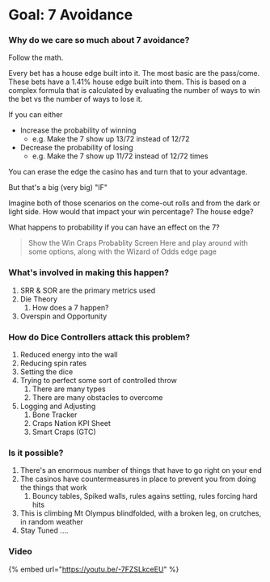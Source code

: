 # Goal: 7 Avoidance

### Why do we care so much about 7 avoidance?

Follow the math.

Every bet has a house edge built into it. The most basic are the pass/come. These bets have a 1.41% house edge built into them. This is based on a complex formula that is calculated by evaluating the number of ways to win the bet vs the number of ways to lose it.

If you can either

* Increase the probability of winning 
  * e.g. Make the 7 show up 13/72 instead of 12/72
* Decrease the probability of losing
  * e.g. Make the 7 show up 11/72 instead of 12/72 times

You can erase the edge the casino has and turn that to your advantage.

But that's a big \(very big\) "IF"

Imagine both of those scenarios on the come-out rolls and from the dark or light side. How would that impact your win percentage? The house edge?

What happens to probability if you can have an effect on the 7?

> Show the Win Craps Probablity Screen Here and play around with some options, along with the Wizard of Odds edge page

### What's involved in making this happen?

1. SRR & SOR are the primary metrics used
2. Die Theory
   1. How does a 7 happen?
3. Overspin and Opportunity

### How do Dice Controllers attack this problem?

1. Reduced energy into the wall
2. Reducing spin rates
3. Setting the dice
4. Trying to perfect some sort of controlled throw
   1. There are many types
   2. There are many obstacles to overcome
5. Logging and Adjusting
   1. Bone Tracker
   2. Craps Nation KPI Sheet
   3. Smart Craps \(GTC\)

### Is it possible?

1. There's an enormous number of things that have to go right on your end
2. The casinos have countermeasures in place to prevent you from doing the things that work
   1. Bouncy tables, Spiked walls, rules agains setting, rules forcing hard hits
3. This is climbing Mt Olympus blindfolded, with a broken leg, on crutches, in random weather
4. Stay Tuned ....

### Video

{% embed url="https://youtu.be/-7FZSLkceEU" %}



